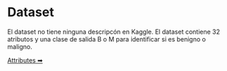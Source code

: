 # Dataset

El dataset no tiene ninguna descripcón en Kaggle. El dataset contiene 32 atributos y una clase de salida B o M para identificar si es benigno o maligno.

[Attributes ➡](./3_attributes.md)